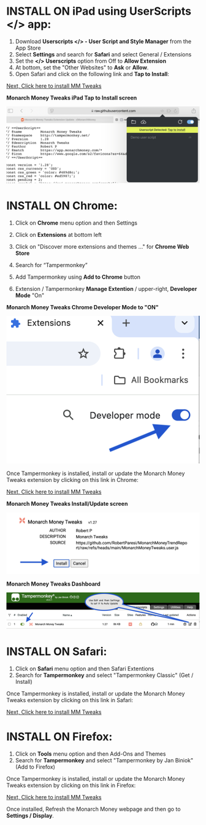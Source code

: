 # INSTALL ON iPad using UserScripts </> app:

1. Download **Userscripts </> - User Script and Style Manager** from the App Store
2. Select **Settings** and search for **Safari** and select General / Extensions
3. Set the **</> Userscripts** option from Off to **Allow Extension**
4. At bottom, set the "Other Websites" to **Ask** or **Allow**.
5. Open Safari and click on the following link and **Tap to Install**:

[Next, Click here to install MM Tweaks](https://github.com/RobertParesi/MonarchMoneyTrendReport/raw/refs/heads/main/MonarchMoneyTweaks.user.js)


**Monarch Money Tweaks iPad Tap to Install screen**

![Settings](/images/MM_iPad1.PNG)



# INSTALL ON Chrome:

1. Click on **Chrome** menu option and then Settings
2. Click on **Extensions** at bottom left
3. Click on "Discover more extensions and themes …" for **Chrome Web Store**
4. Search for “Tampermonkey”
5. Add Tampermonkey using **Add to Chrome** button

6. Extension / Tampermonkey **Manage Extention** / upper-right, **Developer Mode** "On"

**Monarch Money Tweaks Chrome Developer Mode to "ON"**

![Settings](/images/MM_Chrome2.png)

Once Tampermonkey is installed, install or update the Monarch Money Tweaks extension by clicking on this link in Chrome:

[Next, Click here to install MM Tweaks](https://github.com/RobertParesi/MonarchMoneyTrendReport/raw/refs/heads/main/MonarchMoneyTweaks.user.js)


**Monarch Money Tweaks Install/Update screen**

![Settings](/images/MM_Chrome3.png)

**Monarch Money Tweaks Dashboard**

![Settings](/images/MM_Chrome1.png)




# INSTALL ON Safari:

1. Click on **Safari** menu option and then Safari Extentions
2. Search for **Tampermonkey** and select "Tampermonkey Classic" (Get / Install)
   
Once Tampermonkey is installed, install or update the Monarch Money Tweaks extension by clicking on this link in Safari:

[Next, Click here to install MM Tweaks](https://github.com/RobertParesi/MonarchMoneyTrendReport/raw/refs/heads/main/MonarchMoneyTweaks.user.js)


# INSTALL ON Firefox:

1. Click on **Tools** menu option and then Add-Ons and Themes
2. Search for **Tampermonkey** and select "Tampermonkey by Jan Biniok" (Add to Firefox)
   
Once Tampermonkey is installed, install or update the Monarch Money Tweaks extension by clicking on this link in Firefox:

[Next, Click here to install MM Tweaks](https://github.com/RobertParesi/MonarchMoneyTrendReport/raw/refs/heads/main/MonarchMoneyTweaks.user.js)



Once installed, Refresh the Monarch Money webpage and then go to **Settings / Display**.
